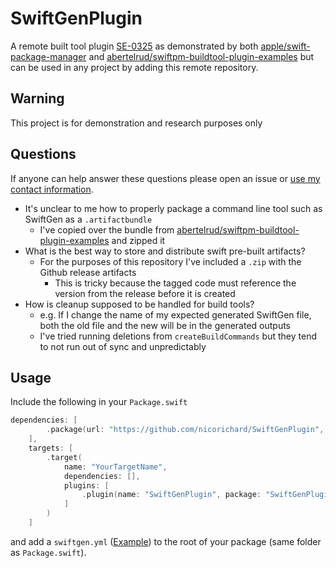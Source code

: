 # SwiftGenPlugin

A remote built tool plugin [SE-0325](https://github.com/apple/swift-evolution/blob/main/proposals/0325-swiftpm-additional-plugin-apis.md) as demonstrated by both [apple/swift-package-manager](https://github.com/apple/swift-package-manager/tree/main/Fixtures/Miscellaneous/Plugins/MyBinaryToolPlugin) and [abertelrud/swiftpm-buildtool-plugin-examples](https://github.com/abertelrud/swiftpm-buildtool-plugin-examples) but can be used in any project by adding this remote repository.

## Warning

This project is for demonstration and research purposes only

## Questions

If anyone can help answer these questions please open an issue or [use my contact information](https://github.com/nicorichard).

- It's unclear to me how to properly package a command line tool such as SwiftGen as a `.artifactbundle`
  - I've copied over the bundle from [abertelrud/swiftpm-buildtool-plugin-examples](https://github.com/abertelrud/swiftpm-buildtool-plugin-examples) and zipped it
- What is the best way to store and distribute swift pre-built artifacts?
  - For the purposes of this repository I've included a `.zip` with the Github release artifacts
    - This is tricky because the tagged code must reference the version from the release before it is created
- How is cleanup supposed to be handled for build tools?
  - e.g. If I change the name of my expected generated SwiftGen file, both the old file and the new will be in the generated outputs
  - I've tried running deletions from `createBuildCommands` but they tend to not run out of sync and unpredictably

## Usage

Include the following in your `Package.swift`

```swift
dependencies: [
        .package(url: "https://github.com/nicorichard/SwiftGenPlugin", exact: "6.4.0")
    ],
    targets: [
        .target(
            name: "YourTargetName",
            dependencies: [],
            plugins: [
                .plugin(name: "SwiftGenPlugin", package: "SwiftGenPlugin")
            ]
        )
    ]
```

and add a `swiftgen.yml` ([Example](swiftgen.yml)) to the root of your package (same folder as `Package.swift`).
